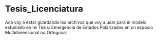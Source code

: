 # Tesis_Licenciatura
Acá voy a estar guardando los archivos que voy a usar para el modelo estudiado en mi Tesis: Emergencia de Estados Polarizados en un espacio Multidimensional no Ortogonal
